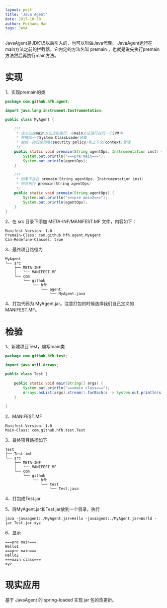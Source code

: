 ```yaml
---
layout: post
title: 'Java Agent'
date: 2017-10-30
author: Feihang Han
tags: JAVA
---
```


JavaAgent是JDK1.5以后引入的，也可以叫做Java代理。
JavaAgent运行在main方法之前的拦截器，它内定的方法名叫 premain ，也就是说先执行premain方法然后再执行main方法。

# 实现

1、实现premain的类

```java
package com.github.hfh.agent;

import java.lang.instrument.Instrumentation;

public class MyAgent {

    /**
     * 该方法在main方法之前运行，与main方法运行在同一个JVM中
     * 并被同一个System ClassLoader装载
     * 被统一的安全策略(security policy)和上下文(context)管理
     */
    public static void premain(String agentOps, Instrumentation inst) {
        System.out.println("===pre main===");
        System.out.println(agentOps);
    }

    /**
     * 如果不存在 premain(String agentOps, Instrumentation inst)
     * 则会执行 premain(String agentOps)
     */
    public static void premain(String agentOps) {
        System.out.println("===pre main2===");
        System.out.println(agentOps);
    }
}

```

2、在 src 目录下添加 META-INF/MANIFEST.MF 文件，内容如下：

```
Manifest-Version: 1.0
Premain-Class: com.github.hfh.agent.MyAgent
Can-Redefine-Classes: true

```

3、最终项目路径为

```
MyAgent
└── src
    ├── META-INF
    │   └── MANIFEST.MF
    └── com
        └── github
            └── hfh
                └── agent
                    └── MyAgent.java
```

4、打包代码为 MyAgent.jar。注意打包的时候选择我们自己定义的 MANIFEST.MF。

# 检验

1、新建项目Test，编写main类

```java
package com.github.hfh.test;

import java.util.Arrays;

public class Test {
    
    public static void main(String[] args) {
        System.out.println("===main class===");
        Arrays.asList(args).stream().forEach(s -> System.out.println(s));
    }
    
}
```

2、MANIFEST.MF

```
Manifest-Version: 1.0
Main-Class: com.github.hfh.test.Test

```

3、最终项目路径如下

```
Test
├── Test.iml
└── src
    ├── META-INF
    │   └── MANIFEST.MF
    └── com
        └── github
            └── hfh
                └── test
                    └── Test.java
```

4、打包成Test.jar

5、将MyAgent.jar和Test.jar放到一个目录，执行

```shell
java -javaagent:./MyAgent.jar=Hello -javaagent:./MyAgent.jar=World -jar Test.jar xyz
```

6、显示

```
===pre main===
Hello1
===pre main===
Hello2
===main class===
xyz
```

# 现实应用

基于 JavaAgent 的 spring-loaded 实现 jar 包的热更新。



